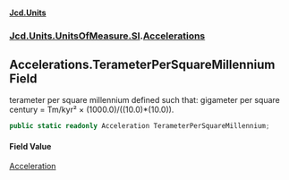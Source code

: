 #### [Jcd.Units](index 'index')
### [Jcd.Units.UnitsOfMeasure.SI](Jcd.Units.UnitsOfMeasure.SI 'Jcd.Units.UnitsOfMeasure.SI').[Accelerations](Accelerations 'Jcd.Units.UnitsOfMeasure.SI.Accelerations')

## Accelerations.TerameterPerSquareMillennium Field

terameter per square millennium defined such that: gigameter per square century = Tm/kyr² ×
(1000.0)/((10.0)*(10.0)).

```csharp
public static readonly Acceleration TerameterPerSquareMillennium;
```

#### Field Value
[Acceleration](Acceleration 'Jcd.Units.UnitTypes.Acceleration')